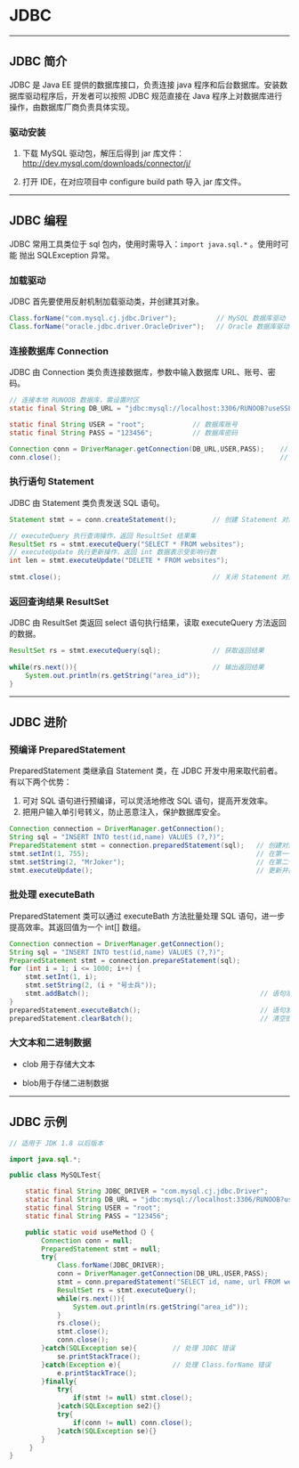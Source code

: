 # JDBC

---

## JDBC 简介

JDBC 是 Java EE 提供的数据库接口，负责连接 java 程序和后台数据库。安装数据库驱动程序后，开发者可以按照 JDBC 规范直接在 Java 程序上对数据库进行操作，由数据库厂商负责具体实现。


### 驱动安装

1. 下载 MySQL 驱动包，解压后得到 jar 库文件：http://dev.mysql.com/downloads/connector/j/
	
2. 打开 IDE，在对应项目中 configure build path 导入 jar 库文件。

---

## JDBC 编程

JDBC 常用工具类位于 sql 包内，使用时需导入：`import java.sql.*` 。使用时可能 抛出 SQLException 异常。

### 加载驱动

JDBC 首先要使用反射机制加载驱动类，并创建其对象。

```java
Class.forName("com.mysql.cj.jdbc.Driver");          // MySQL 数据库驱动
Class.forName("oracle.jdbc.driver.OracleDriver");   // Oracle 数据库驱动
```

### 连接数据库 Connection

JDBC 由 Connection 类负责连接数据库，参数中输入数据库 URL、账号、密码。

```java
// 连接本地 RUNOOB 数据库，需设置时区
static final String DB_URL = "jdbc:mysql://localhost:3306/RUNOOB?useSSL=false&serverTimezone=UTC";

static final String USER = "root";            // 数据库账号
static final String PASS = "123456";          // 数据库密码

Connection conn = DriverManager.getConnection(DB_URL,USER,PASS);    // 建立连接
conn.close();                                                       // 关闭连接
```

### 执行语句 Statement

JDBC 由 Statement 类负责发送 SQL 语句。

```java
Statement stmt = = conn.createStatement();         // 创建 Statement 对象

// executeQuery 执行查询操作，返回 ResultSet 结果集
ResultSet rs = stmt.executeQuery("SELECT * FROM websites"); 
// executeUpdate 执行更新操作，返回 int 数据表示受影响行数
int len = stmt.executeUpdate("DELETE * FROM websites"); 
     
stmt.close();                                      // 关闭 Statement 对象
```

### 返回查询结果 ResultSet

JDBC 由 ResultSet 类返回 select 语句执行结果，读取 executeQuery 方法返回的数据。

```java
ResultSet rs = stmt.executeQuery(sql);             // 获取返回结果
               
while(rs.next()){                                  // 输出返回结果
    System.out.println(rs.getString("area_id"));    
}
```

---

## JDBC 进阶

### 预编译 PreparedStatement

PreparedStatement 类继承自 Statement 类，在 JDBC 开发中用来取代前者。有以下两个优势：

1. 可对 SQL 语句进行预编译，可以灵活地修改 SQL 语句，提高开发效率。 
2. 把用户输入单引号转义，防止恶意注入，保护数据库安全。

```java
Connection connection = DriverManager.getConnection();
String sql = "INSERT INTO test(id,name) VALUES (?,?)";
PreparedStatement stmt = connection.preparedStatement(sql);   // 创建对象并预编译
stmt.setInt(1, 755);                                          // 在第一个占位符(?)位置插入数字
stmt.setString(2, "MrJoker");                                 // 在第二个占位符(?)位置插入字符串
stmt.executeUpdate();                                         // 更新并执行
```

### 批处理 executeBath

PreparedStatement 类可以通过 executeBath 方法批量处理 SQL 语句，进一步提高效率。其返回值为一个 int[] 数组。

```java
Connection connection = DriverManager.getConnection();
String sql = "INSERT INTO test(id,name) VALUES (?,?)";
PreparedStatement stmt = connection.prepareStatement(sql);
for (int i = 1; i <= 1000; i++) {
    stmt.setInt(1, i);
    stmt.setString(2, (i + "号士兵"));
    stmt.addBatch();                                           // 语句添加到批处理序列中
}
preparedStatement.executeBatch();                              // 语句发送给数据库批量处理
preparedStatement.clearBatch();                                // 清空批处理序列
```


### 大文本和二进制数据

- clob 用于存储大文本

- blob用于存储二进制数据

---

## JDBC 示例

```java
// 适用于 JDK 1.8 以后版本

import java.sql.*; 

public class MySQLTest{

    static final String JDBC_DRIVER = "com.mysql.cj.jdbc.Driver";  
    static final String DB_URL = "jdbc:mysql://localhost:3306/RUNOOB?useSSL=false&serverTimezone=UTC";
    static final String USER = "root"; 
    static final String PASS = "123456";

    public static void useMethod（）{
        Connection conn = null;                  
        PreparedStatement stmt = null;                    
        try{
            Class.forName(JDBC_DRIVER);                                
            conn = DriverManager.getConnection(DB_URL,USER,PASS);    
            stmt = conn.preparedStatement("SELECT id, name, url FROM websites");  
            ResultSet rs = stmt.executeQuery();        
            while(rs.next()){
                System.out.println(rs.getString("area_id"));   
            }
            rs.close(); 
            stmt.close(); 
            conn.close();                    
        }catch(SQLException se){         // 处理 JDBC 错误
            se.printStackTrace(); 
        }catch(Exception e){             // 处理 Class.forName 错误
            e.printStackTrace(); 
        }finally{                                                 
            try{ 
                if(stmt != null) stmt.close(); 
            }catch(SQLException se2){}
            try{
                if(conn != null) conn.close(); 
            }catch(SQLException se){} 
        }
     }
}
```
